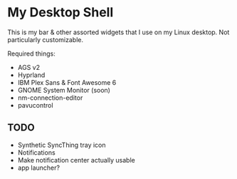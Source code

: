 # My Desktop Shell

This is my bar & other assorted widgets that I use on my Linux desktop.
Not particularly customizable.

Required things:
- AGS v2
- Hyprland
- IBM Plex Sans & Font Awesome 6
- GNOME System Monitor (soon)
- nm-connection-editor
- pavucontrol

## TODO
- Synthetic SyncThing tray icon
- Notifications
- Make notification center actually usable
- app launcher?

